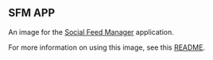 SFM APP
-------

An image for the [Social Feed Manager](https://github.com/gwu-libraries/social-feed-manager) application.

For more information on using this image, see this [README](https://github.com/gwu-libraries/social-feed-manager/blob/master/docker/README.md).
